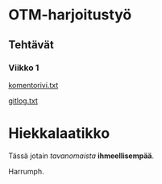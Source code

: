 # OTM-harjoitustyö

## Tehtävät

### Viikko 1

[komentorivi.txt](https://github.com/meklu/uni-otm/blob/master/laskarit/viikko1/komentorivi.txt)

[gitlog.txt](https://github.com/meklu/uni-otm/blob/master/laskarit/viikko1/gitlog.txt)

# Hiekkalaatikko

Tässä jotain *tavanomaista* **ihmeellisempää**.

Harrumph.
